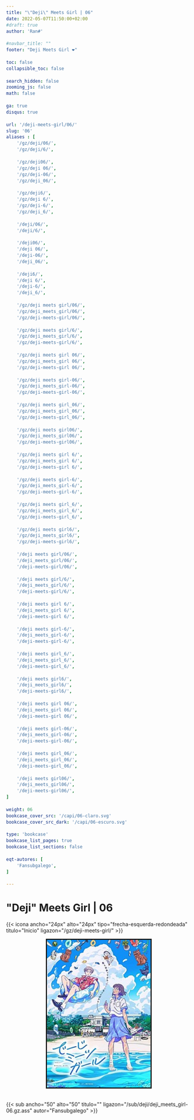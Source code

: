```yaml
---
title: "\"Deji\" Meets Girl | 06"
date: 2022-05-07T11:50:00+02:00
#draft: true
author: 'Ran#'

#navbar_title: ""
footer: "Deji Meets Girl ❤️"

toc: false
collapsible_toc: false

search_hidden: false
zooming_js: false
math: false

ga: true
disqus: true

url: '/deji-meets-girl/06/'
slug: '06'
aliases : [
    '/gz/deji/06/',
    '/gz/deji/6/',

    '/gz/deji06/',
    '/gz/deji 06/',
    '/gz/deji-06/',
    '/gz/deji_06/',

    '/gz/deji6/',
    '/gz/deji 6/',
    '/gz/deji-6/',
    '/gz/deji_6/',

    '/deji/06/',
    '/deji/6/',

    '/deji06/',
    '/deji 06/',
    '/deji-06/',
    '/deji_06/',

    '/deji6/',
    '/deji 6/',
    '/deji-6/',
    '/deji_6/',

    '/gz/deji meets girl/06/',
    '/gz/deji_meets_girl/06/',
    '/gz/deji-meets-girl/06/',

    '/gz/deji meets girl/6/',
    '/gz/deji_meets_girl/6/',
    '/gz/deji-meets-girl/6/',

    '/gz/deji meets girl 06/',
    '/gz/deji_meets_girl 06/',
    '/gz/deji-meets-girl 06/',

    '/gz/deji meets girl-06/',
    '/gz/deji_meets_girl-06/',
    '/gz/deji-meets-girl-06/',

    '/gz/deji meets girl_06/',
    '/gz/deji_meets_girl_06/',
    '/gz/deji-meets-girl_06/',

    '/gz/deji meets girl06/',
    '/gz/deji_meets_girl06/',
    '/gz/deji-meets-girl06/',

    '/gz/deji meets girl 6/',
    '/gz/deji_meets_girl 6/',
    '/gz/deji-meets-girl 6/',

    '/gz/deji meets girl-6/',
    '/gz/deji_meets_girl-6/',
    '/gz/deji-meets-girl-6/',

    '/gz/deji meets girl_6/',
    '/gz/deji_meets_girl_6/',
    '/gz/deji-meets-girl_6/',

    '/gz/deji meets girl6/',
    '/gz/deji_meets_girl6/',
    '/gz/deji-meets-girl6/',

    '/deji meets girl/06/',
    '/deji_meets_girl/06/',
    '/deji-meets-girl/06/',

    '/deji meets girl/6/',
    '/deji_meets_girl/6/',
    '/deji-meets-girl/6/',

    '/deji meets girl 6/',
    '/deji_meets_girl 6/',
    '/deji-meets-girl 6/',

    '/deji meets girl-6/',
    '/deji_meets_girl-6/',
    '/deji-meets-girl-6/',

    '/deji meets girl_6/',
    '/deji_meets_girl_6/',
    '/deji-meets-girl_6/',

    '/deji meets girl6/',
    '/deji_meets_girl6/',
    '/deji-meets-girl6/',

    '/deji meets girl 06/',
    '/deji_meets_girl 06/',
    '/deji-meets-girl 06/',

    '/deji meets girl-06/',
    '/deji_meets_girl-06/',
    '/deji-meets-girl-06/',

    '/deji meets girl_06/',
    '/deji_meets_girl_06/',
    '/deji-meets-girl_06/',

    '/deji meets girl06/',
    '/deji_meets_girl06/',
    '/deji-meets-girl06/',
]

weight: 06
bookcase_cover_src: '/capi/06-claro.svg'
bookcase_cover_src_dark: '/capi/06-escuro.svg'

type: 'bookcase'
bookcase_list_pages: true
bookcase_list_sections: false

eqt-autores: [
    'Fansubgalego',
]

---
```


# "Deji" Meets Girl | 06

{{< icona ancho="24px" alto="24px" tipo="frecha-esquerda-redondeada" titulo="Inicio" ligazon="/gz/deji-meets-girl/" >}}

<div style="text-align: center">
    <img style="border: 3px solid currentColor" height=400 title="deji meets girl" alt="deji meets girl" src="/portada/deji_meets_girl.jpg">
</div>

<br>

{{< sub ancho="50" alto="50" titulo="" ligazon="/sub/deji/deji_meets_girl-06.gz.ass" autor="Fansubgalego" >}}
